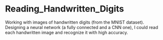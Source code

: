 # Reading_Handwritten_Digits
Working with images of handwritten digits (from the MNIST dataset). Designing a neural network (a fully connected and a CNN one), I could read each handwritten image and recognize it with high accuracy.

